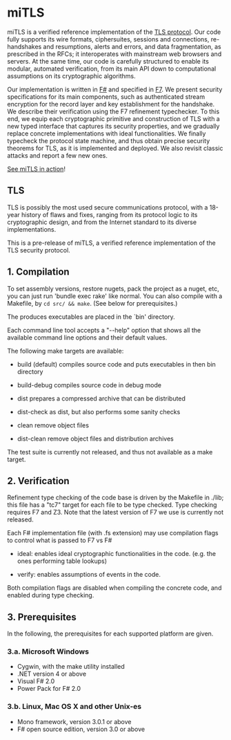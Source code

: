 # miTLS

miTLS is a verified reference implementation of the
[TLS protocol](http://tools.ietf.org/html/rfc5246). Our code fully
supports its wire formats, ciphersuites, sessions and connections, re-handshakes
and resumptions, alerts and errors, and data fragmentation, as prescribed in the
RFCs; it interoperates with mainstream web browsers and servers. At the same
time, our code is carefully structured to enable its modular, automated
verification, from its main API down to computational assumptions on its
cryptographic algorithms.

Our implementation is written in [F#](http://fsharp.org/) and specified in
[F7](http://research.microsoft.com/en-us/projects/f7/). We present security
specifications for its main components, such as authenticated stream encryption
for the record layer and key establishment for the handshake. We describe their
verification using the F7 refinement typechecker. To this end, we equip each
cryptographic primitive and construction of TLS with a new typed interface that
captures its security properties, and we gradually replace concrete
implementations with ideal functionalities. We finally typecheck the protocol
state machine, and thus obtain precise security theorems for TLS, as it is
implemented and deployed. We also revisit classic attacks and report a few new
ones.

[See miTLS in action](https://www.mitls.org/)!

## TLS

TLS is possibly the most used secure communications protocol, with a 18-year
history of flaws and fixes, ranging from its protocol logic to its cryptographic
design, and from the Internet standard to its diverse implementations.

This is a pre-release of miTLS, a verified reference implementation of
the TLS security protocol.

## 1. Compilation

To set assembly versions, restore nugets, pack the project as a nuget, etc, you
can just run 'bundle exec rake' like normal. You can also compile with a
Makefile, by `cd src/ && make`. (See below for prerequisites.)

The produces executables are placed in the `bin' directory.

Each command line tool accepts a "--help" option that shows all the
available command line options and their default values.

The following make targets are available:

- build (default)
    compiles source code and puts executables in then bin directory

- build-debug
	compiles source code in debug mode

- dist
    prepares a compressed archive that can be distributed

- dist-check
    as dist, but also performs some sanity checks

- clean
    remove object files

- dist-clean
    remove object files and distribution archives

The test suite is currently not released, and thus not
available as a make target.

## 2. Verification

Refinement type checking of the code base is driven by the Makefile in
./lib; this file has a "tc7" target for each file to be type checked.
Type checking requires F7 and Z3. Note that the latest version of F7
we use is currently not released.

Each F# implementation file (with .fs extension) may use compilation
flags to control what is passed to F7 vs F#

- ideal: enables ideal cryptographic functionalities in the code.
  (e.g. the ones performing table lookups)

- verify: enables assumptions of events in the code.

Both compilation flags are disabled when compiling the concrete code,
and enabled during type checking.

## 3. Prerequisites

In the following, the prerequisites for each supported platform are
given. 

### 3.a. Microsoft Windows

- Cygwin, with the make utility installed
- .NET version 4 or above
- Visual F# 2.0
- Power Pack for F# 2.0

### 3.b. Linux, Mac OS X and other Unix-es

- Mono framework, version 3.0.1 or above
- F# open source edition, version 3.0 or above

